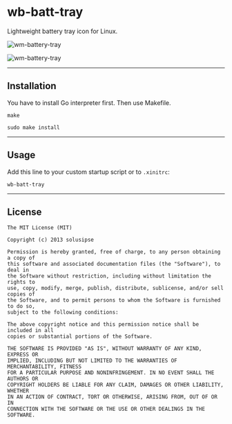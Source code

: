 wb-batt-tray
============

Lightweight battery tray icon for Linux.

![wm-battery-tray](http://solusipse.net/misc/wmbatttray/wmbatt-1.png)

![wm-battery-tray](http://solusipse.net/misc/wmbatttray/wmbatt-3.png)

-------------------------------------------------------------

## Installation ##

You have to install Go interpreter first. Then use Makefile.

```
make
```

```
sudo make install
```

-------------------------------------------------------------

## Usage ##

Add this line to your custom startup script or to `.xinitrc`:

```
wb-batt-tray
```

-------------------------------------------------------------

## License ##

```
The MIT License (MIT)

Copyright (c) 2013 solusipse

Permission is hereby granted, free of charge, to any person obtaining a copy of
this software and associated documentation files (the "Software"), to deal in
the Software without restriction, including without limitation the rights to
use, copy, modify, merge, publish, distribute, sublicense, and/or sell copies of
the Software, and to permit persons to whom the Software is furnished to do so,
subject to the following conditions:

The above copyright notice and this permission notice shall be included in all
copies or substantial portions of the Software.

THE SOFTWARE IS PROVIDED "AS IS", WITHOUT WARRANTY OF ANY KIND, EXPRESS OR
IMPLIED, INCLUDING BUT NOT LIMITED TO THE WARRANTIES OF MERCHANTABILITY, FITNESS
FOR A PARTICULAR PURPOSE AND NONINFRINGEMENT. IN NO EVENT SHALL THE AUTHORS OR
COPYRIGHT HOLDERS BE LIABLE FOR ANY CLAIM, DAMAGES OR OTHER LIABILITY, WHETHER
IN AN ACTION OF CONTRACT, TORT OR OTHERWISE, ARISING FROM, OUT OF OR IN
CONNECTION WITH THE SOFTWARE OR THE USE OR OTHER DEALINGS IN THE SOFTWARE.
```
